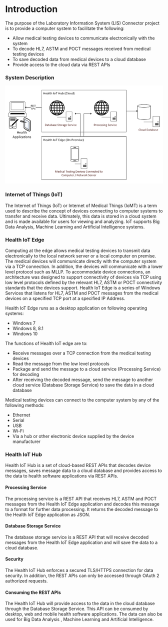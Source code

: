 # Introduction

The purpose of the Laboratory Information System \(LIS\) Connector project is to provide a computer system to facilitate the following:

* Allow medical testing devices to communicate electronically with the system
* To decode HL7, ASTM and POCT messages received from medical testing devices
* To save decoded data from medical devices to a cloud database
* Provide access to the cloud data via REST APIs

### System Description

![](.gitbook/assets/system.PNG)

### Internet of Things \(IoT\)

The Internet of Things \(IoT\) or Internet of Medical Things \(IoMT\) is a term used to describe the concept of devices connecting to computer systems to transfer and receive data. Ultimately, this data is stored in a cloud system and is made available for users for viewing and analyzing. IoT supports Big Data Analysis, Machine Learning and Artificial Intelligence systems.

### Health IoT Edge

Computing at the edge allows medical testing devices to transmit data electronically to the local network server or a local computer on premise. The medical devices will communicate directly with the computer system via a TCP connection. In addition, the devices will communicate with a lower level protocol such as MLLP. To accommodate device connections, an architecture was designed to support connectivity of devices via TCP using low level protocols defined by the relevant HL7, ASTM or POCT connectivity standards that the devices support. Health IoT Edge is a series of Windows Services that listens for HL7, ASTM and POCT messages from the medical devices on a specified TCP port at a specified IP Address.

 Health IoT Edge runs as a desktop application on following operating systems:

* Windows 7
* Windows 8, 8.1
* Windows 10

The functions of Health IoT edge are to:

* Receive messages over a TCP connection from the medical testing devices
* Read the message from the low level protocols
* Package and send the message to a cloud service \(Processing Service\) for decoding
* After receiving the decoded message, send the message to another cloud service \(Database Storage Service\) to save the data in a cloud database

Medical testing devices can connect to the computer system by any of the following methods:

* Ethernet
* Serial
* USB
* Wi-Fi
* Via a hub or other electronic device supplied by the device manufacturer

### **Health IoT Hub**

Health IoT Hub is a set of cloud-based REST APIs that decodes device messages, saves message data to a cloud database and provides access to the data to health software applications via REST APIs.

#### **Processing Service**

The processing service is a REST API that receives HL7, ASTM and POCT messages from the Health IoT Edge application and decodes this message to a format for further data processing. It returns the decoded message to the Health IoT Edge application as JSON.

#### **Database Storage Service**

The database storage service is a REST API that will receive decoded messages from the Health IoT Edge application and will save the data to a cloud database.

#### Security

The Health IoT Hub enforces a secured TLS/HTTPS connection for data security. In addition, the REST APIs can only be accessed through OAuth 2 authorized requests.

#### Consuming the REST APIs

The Health IoT Hub will provide access to the data in the cloud database through the Database Storage Service. This API can be consumed by desktop, web and mobile health software applications. The data can also be used for Big Data Analysis , Machine Learning and Artificial Intelligence.



